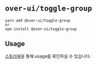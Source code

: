 # `over-ui/toggle-group`

```
yarn add @over-ui/toggle-group
or
npm install @over-ui/toggle-group
```

## Usage
[스토리북](https://63bba467b98099ff5c8b92b6-qdciptjqgm.chromatic.com/?path=/docs/over-ui-togglegroup--main)을 통해 usage를 확인하실 수 있습니다.
